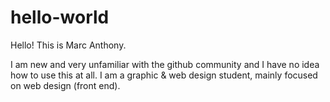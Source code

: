 # hello-world

Hello! This is Marc Anthony.

I am new and very unfamiliar with the github community and I have no idea how to use this at all.
I am a graphic & web design student, mainly focused on web design (front end). 

